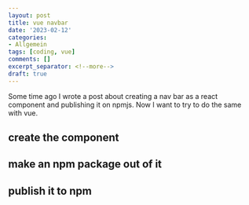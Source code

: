 ```yaml
---
layout: post
title: vue navbar
date: '2023-02-12'
categories:
- Allgemein
tags: [coding, vue]
comments: []
excerpt_separator: <!--more-->
draft: true
---
```

Some time ago I wrote a post about creating a nav bar as a react component and publishing it on npmjs. Now I want to try to do the same with vue.

## create the component

## make an npm package out of it

## publish it to npm
